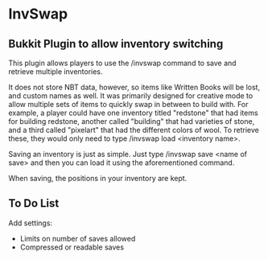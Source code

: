 InvSwap
=======

Bukkit Plugin to allow inventory switching
------------------------------------------

This plugin allows players to use the /invswap command to save and retrieve multiple inventories.

It does not store NBT data, however, so items like Written Books will be lost, and custom names as well.
It was primarily designed for creative mode to allow multiple sets of items to quickly swap in between to
build with. For example, a player could have one inventory titled "redstone" that had items for building
redstone, another called "building" that had varieties of stone, and a third called "pixelart" that had the
different colors of wool. To retrieve these, they would only need to type /invswap load \<inventory name\>.

Saving an inventory is just as simple. Just type /invswap save \<name of save\> and then you can load it
using the aforementioned command.

When saving, the positions in your inventory are kept.

To Do List
----------

Add settings:
-  Limits on number of saves allowed
-  Compressed or readable saves